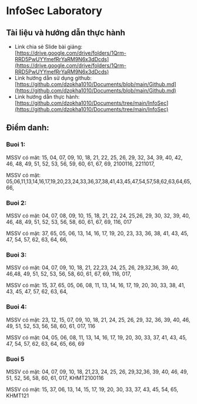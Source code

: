 # InfoSec Laboratory
## Tài liệu và hướng dẫn thực hành
- Link chia sẻ Slide bài giảng: [https://drive.google.com/drive/folders/1Qrm-RRD5PwUYYmefRrYaRM9N6x3dDcds](https://drive.google.com/drive/folders/1Qrm-RRD5PwUYYmefRrYaRM9N6x3dDcds)
- Link hướng dẫn sử dụng github: [https://github.com/dzokha1010/Documents/blob/main/Github.md](https://github.com/dzokha1010/Documents/blob/main/Github.md)
- Link hướng dẫn thực hành: [https://github.com/dzokha1010/Documents/tree/main/InfoSec](https://github.com/dzokha1010/Documents/tree/main/InfoSec)
## Điểm danh:
### Buoi 1:
MSSV có măt: 15, 04, 07, 09, 10, 18, 21, 22, 25, 26, 29, 32, 34, 39, 40, 42, 46, 48, 49, 51, 52, 53, 56, 59, 60, 61, 67, 69, 2100116, 2211017,

MSSV có mặt: 05,06,11,13,14,16,17,19,20,23,24,33,36,37,38,41,43,45,47,54,57,58,62,63,64,65,66,

### Buoi 2:
MSSV có mặt: 04, 07, 08, 09, 10, 15, 18, 21, 22, 24, 25,26, 29, 30, 32, 39, 40, 46, 48, 49, 51, 52, 53, 56, 58, 60, 61, 67, 69, 116, 017

MSSV có mặt: 37, 65, 05, 06, 13, 14, 16, 17, 19, 20, 23, 33, 36, 38, 41, 43, 45, 47, 54, 57, 62, 63, 64, 66, 

### Buoi 3:
MSSV có mặt: 04, 07, 09, 10, 18, 21, 22,23, 24, 25, 26, 29,32,36, 39, 40, 46,48, 49, 51, 52, 53, 56, 58, 60, 61, 67, 69, 116, 017,

MSSV có mặt: 15, 37, 65, 05, 06, 08, 11, 13, 14, 16, 17, 19, 20, 30, 33, 38, 41, 43, 45, 47, 57, 62, 63, 64, 

### Buoi 4:
MSSV có mặt: 23, 12, 15, 07, 09, 10, 18, 21, 24, 25, 26, 29, 32, 36, 39, 40, 46, 49, 51, 52, 53, 56, 58, 60, 61, 017, 116

MSSV có mặt: 04, 05, 06, 08,  11, 13, 14, 16, 17, 19, 20, 30, 33, 37, 41, 43, 45, 47, 54, 57, 62, 63, 64, 65, 66, 69

### Buoi 5
MSSV có mặt: 04, 07, 09, 10, 18, 21,23, 24, 25, 26, 29,32,36, 39, 40, 46, 49, 51, 52, 56, 58, 60, 61, 017, KHMT2100116

MSSV có mặt: 15, 37, 06, 13, 14, 15, 17, 19, 20, 30, 33, 37, 43, 45, 54, 65, KHMT121

